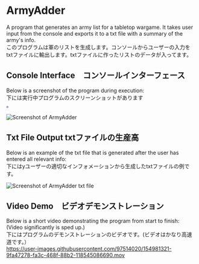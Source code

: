 # ArmyAdder
A program that generates an army list for a tabletop wargame. It takes user input from the console and exports it to a txt file with a summary of the army's info.<br>
このプログラムは軍のリストを生成します。コンソールからユーザーの入力をtxtファイルに輸出します。txtファイルに作ったリストのデータが入ってます。

## Console Interface　コンソールインターフェース
Below is a screenshot of the program during execution:<br>
下には実行中プログラムのスクリーンショットがあります<br>。

![Screenshot of ArmyAdder](https://user-images.githubusercontent.com/97514020/154974061-d564738c-fa5c-49ae-9d96-2d40b9d94ded.png)


## Txt File Output txtファイルの生産高
Below is an example of the txt file that is generated after the user has entered all relevant info:<br>
下にはyユーザーの適切なインフォメーションから生成したtxtファイルの例です。<br>

![Screenshot of ArmyAdder txt file](https://user-images.githubusercontent.com/97514020/154974375-7c7aff52-5613-4cdb-99d1-60450754b8f3.png)


## Video Demo　ビデオデモンストレーション
Below is a short video demonstrating the program from start to finish:<br>
(Video significantly is sped up.)<br>
下にはプログラムのデモンストレーションのビデオです。(ビデオはかなり高速道です。）<br>
https://user-images.githubusercontent.com/97514020/154981321-9fa47278-fa3c-468f-88b2-118545086690.mov
